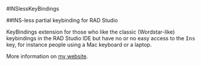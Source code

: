 #INSlessKeyBindings

##INS-less partial keybinding for RAD Studio

KeyBindings extension for those who like the classic (Wordstar-like) keybindings in the RAD Studio IDE but have no or no easy
access to the <kbd>Ins</kbd> key, for instance people using a Mac keyboard or a laptop.

More information on [my website](http://www.rvelthuis.de/programs/inslesskeyboard.html).
